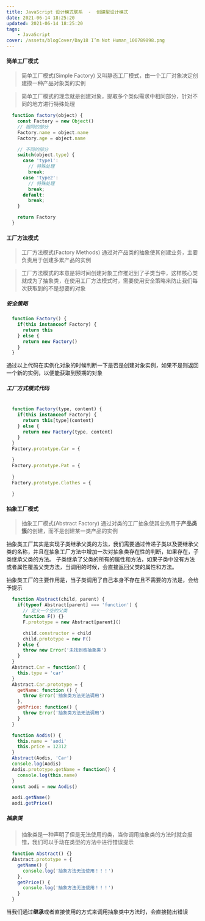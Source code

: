 ```yaml
---
title: JavaScript 设计模式联系  -  创建型设计模式
date: 2021-06-14 18:25:20
updated: 2021-06-14 18:25:20
tags:
    - JavaScript
cover: /assets/blogCover/Day18 I’m Not Human_100789898.png
---
```



#### 简单工厂模式

> 简单工厂模式(Simple Factory) 又叫静态工厂模式，由一个工厂对象决定创建摸一种产品对象类的实例

> 简单工厂模式的理念就是创建对象，提取多个类似需求中相同部分，针对不同的地方进行特殊处理

~~~js
  function factory(object) {
    const Factory = new Object()
    // 相同的部分
    Factory.name = object.name
    Factory.age = object.name

    // 不同的部分
    switch(object.type) {
      case 'type1':
        // 特殊处理
        break;
      case 'type2':
        // 特殊处理
        break;
      default:
        break;
    }

    return Factory
  }
~~~

#### 工厂方法模式

> 工厂方法模式(Factory Methods) 通过对产品类的抽象使其创建业务，主要负责用于创建多累产品的实例

> 工厂方法模式的本意是将时间创建对象工作推迟到了子类当中，这样核心类就成为了抽象类，在使用工厂方法模式时，需要使用安全策略来防止我们每次获取到的不是想要的对象

##### 安全策略

~~~js
  function Factory() {
    if(this instanceof Factory) {
      return this
    } else {
      return new Factory()
    }
  }
~~~

通过以上代码在实例化对象的时候判断一下是否是创建对象实例，如果不是则返回一个新的实例，以便能获取到预期的对象

##### 工厂方式模式代码

~~~js
  
  function Factory(type, content) {
    if(this instanceof Factory) {
      return this[type](content)
    } else {
      return new Factory(type, content)
    }
  }
  Factory.prototype.Car = {

  }
  Factory.prototype.Pat = {
    
  }
  Factory.prototype.Clothes = {
    
  }
~~~

#### 抽象工厂模式

> 抽象工厂模式(Abstract Factory) 通过对类的工厂抽象使其业务用于**产品类簇**的创建，而不是创建某一类产品的实例

抽象类工厂其实是实现子类继承父类的方法，我们需要通过传递子类以及要继承父类的名称，并且在抽象工厂方法中增加一次对抽象类存在性的判断，如果存在，子类继承父类的方法。
子类继承了父类的所有的属性和方法，如果子类中没有方法或者属性覆盖父类方法，当调用的时候，会直接返回父类的属性和方法。

抽象类工厂的主要作用是，当子类调用了自己本身不存在且不需要的方法是，会给予提示

~~~js
  function Abstract(child, parent) {
    if(typeof Abstract[parent] === 'function') {
      // 定义一个空的父类
      function F() {}
      F.prototype = new Abstract[parent]()

      child.constructor = child
      child.prototype = new F()
    } else {
      throw new Error('未找到改抽象类')
    }
  }
  Abstract.Car = function() {
    this.type = 'car'
  }
  Abstract.Car.prototype = {
    getName: function () {
      throw Error('抽象类方法无法调用')
    },
    getPrice: function() {
      throw Error('抽象类方法无法调用')
    }
  }

  function Aodis() {
    this.name = 'aodi'
    this.price = 12312
  }
  Abstract(Aodis, 'Car')
  console.log(Aodis)
  Aodis.prototype.getName = function() {
    console.log(this.name)
  }
  const aodi = new Aodis()

  aodi.getName()
  aodi.getPrice()
~~~

##### 抽象类

> 抽象类是一种声明了但是无法使用的类，当你调用抽象类的方法时就会报错，我们可以手动在类型的方法中进行错误提示

~~~js
  function Abstract() {}
  Abstract.prototype = {
    getName() {
      console.log('抽象方法无法使用！！！')
    },
    getPrice() {
      console.log('抽象方法无法使用！！！')
    }
  }
~~~
当我们通过**继承**或者直接使用的方式来调用抽象类中方法时，会直接抛出错误

